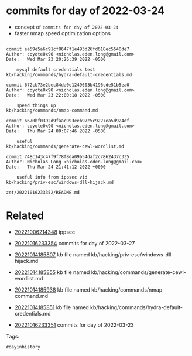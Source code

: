 # commits for day of 2022-03-24

- concept of `commits for day of 2022-03-24`
- faster nmap speed optimization options

```

commit ea59e5a6c91cf8647f1e493d26fd618ec5540de7
Author: coyote0x90 <nicholas.eden.long@gmail.com>
Date:   Wed Mar 23 20:26:39 2022 -0500

    mysql default credentials test
kb/hacking/commands/hydra-default-credentials.md

commit 672cb73e2bec84da0e1249603b4196cde51b5ea0
Author: coyote0x90 <nicholas.eden.long@gmail.com>
Date:   Wed Mar 23 22:00:18 2022 -0500

    speed things up
kb/hacking/commands/nmap-command.md

commit 6670bf0392d9faac993eeb97c5c9227ea5d924df
Author: coyote0x90 <nicholas.eden.long@gmail.com>
Date:   Thu Mar 24 00:07:46 2022 -0500

    useful
kb/hacking/commands/generate-cewl-wordlist.md

commit 748c143c47f9f78f8da09b54daf2c7862437c335
Author: Nicholas Long <nicholas.eden.long@gmail.com>
Date:   Thu Mar 24 21:41:12 2022 +0000

    useful info from ippsec vid
kb/hacking/priv-esc/windows-dll-hijack.md
```

` zet/20221016233352/README.md `

# Related

- [20221006214348](/zet/20221006214348/README.md) ippsec

- [20221016233354](/zet/20221016233354/README.md) commits for day of 2022-03-27
- [20221014185807](/zet/20221014185807/README.md) kb file named kb/hacking/priv-esc/windows-dll-hijack.md
- [20221014185855](/zet/20221014185855/README.md) kb file named kb/hacking/commands/generate-cewl-wordlist.md
- [20221014185938](/zet/20221014185938/README.md) kb file named kb/hacking/commands/nmap-command.md
- [20221014185851](/zet/20221014185851/README.md) kb file named kb/hacking/commands/hydra-default-credentials.md
- [20221016233351](/zet/20221016233351/README.md) commits for day of 2022-03-23

Tags:

    #dayinhistory
